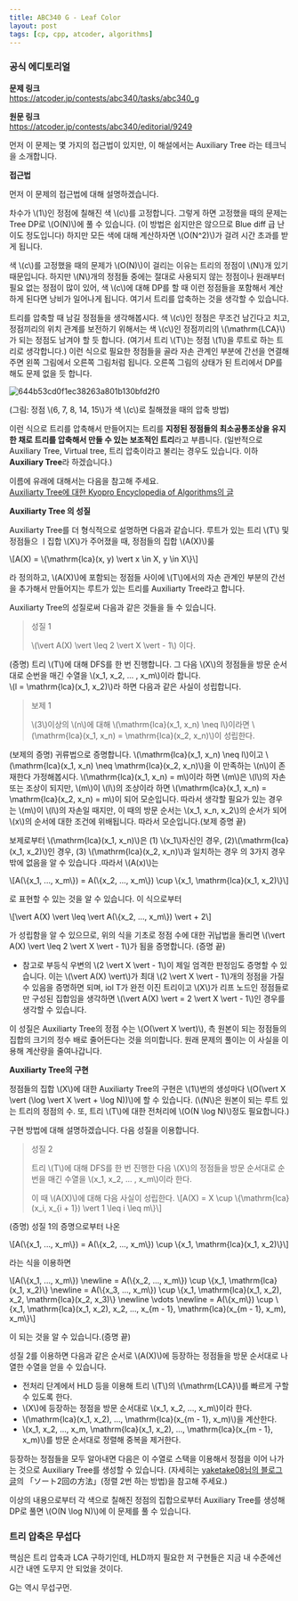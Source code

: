 ```yaml
---
title: ABC340 G - Leaf Color
layout: post
tags: [cp, cpp, atcoder, algorithms]
---
```

### 공식 에디토리얼

**문제 링크**  
<https://atcoder.jp/contests/abc340/tasks/abc340_g>

**원문 링크**  
<https://atcoder.jp/contests/abc340/editorial/9249>

먼저 이 문제는 몇 가지의 접근법이 있지만, 이 해설에서는 Auxiliary Tree 라는 테크닉을 소개합니다.

**접근법**

먼저 이 문제의 접근법에 대해 설명하겠습니다.  

차수가 \\(1\\)인 정점에 칠해진 색 \\(c\\)를 고정합니다. 그렇게 하면 고정했을 때의 문제는 Tree DP로 \\(O(N)\\)에 풀 수 있습니다. (이 방법은 쉽지만은 않으므로 Blue diff 급 난이도 정도입니다)  하지만 모든 색에 대해 계산하자면 \\(O(N^2)\\)가 걸려 시간 초과를 받게 됩니다.

색 \\(c\\)를 고정했을 때의 문제가 \\(O(N)\\)이 걸리는 이유는 트리의 정점이 \\(N\\)개 있기 때문입니다.  하지만 \\(N\\)개의 정점들 중에는 절대로 사용되지 않는 정점이나 원래부터 필요 없는 정점이 많이 있어, 색 \\(c\\)에 대해 DP를 할 때 이런 정점들을 포함해서 계산하게 된다면 낭비가 일어나게 됩니다. 여기서 트리를 압축하는 것을 생각할 수 있습니다.

트리를 압축할 때 남길 정점들을 생각해봅시다. 색 \\(c\\)인 정점은 무조건 남긴다고 치고, 정점끼리의 위치 관계를 보전하기 위해서는 색 \\(c\\)인 정점끼리의 \\(\mathrm{LCA}\\)가 되는 정점도 남겨야 할 듯 합니다. (여기서 트리 \\(T\\)는 정점 \\(1\\)을 루트로 하는 트리로 생각합니다.)  이런 식으로 필요한 정점들을 골라 자손 관계인 부분에 간선을 연결해주면 왼쪽 그림에서 오른쪽 그림처럼 됩니다. 오른쪽 그림의 상태가 된 트리에서 DP를 해도 문제 없을 듯 합니다.

![644b53cd0f1ec38263a801b130bfd2f0](https://github.com/SeokguKim/seokgukim.github.io/assets/43718966/504e7534-7cea-48b1-96f4-55ba2e5055dc)


(그림: 정점 \\(6, 7, 8, 14, 15\\)가 색 \\(c\\)로 칠해졌을 때의 압축 방법)

이런 식으로 트리를 압축해서 만들어지는 트리를 **지정된 정점들의 최소공통조상을 유지한 채로 트리를 압축해서 만들 수 있는 보조적인 트리**라고 부릅니다. (일반적으로 Auxiliary Tree, Virtual tree, 트리 압축이라고 불리는 경우도 있습니다. 이하 **Auxiliary Tree**라 하겠습니다.)

이름에 유래에 대해서는 다음을 참고해 주세요.  
[Auxiliarty Tree에 대한 Kyopro Encyclopedia of Algorithms의 글](https://noshi91.github.io/algorithm-encyclopedia/auxiliary-tree)

**Auxiliarty Tree 의 성질**

Auxiliarty Tree를 더 형식적으로 설명하면 다음과 같습니다. 루트가 있는 트리 \\(T\\) 및 정점들으 ㅣ집합 \\(X\\)가 주어졌을 때, 정점들의 집합 \\(A(X)\\)룰

\\[A(X) = \\{\mathrm{lca}(x, y) \vert x \in X, y \in X\\}\\]

라 정의하고, \\(A(X)\\)에 포함되는 정점들 사이에 \\(T\\)에서의 자손 관계인 부분의 간선을 추가해서 만들어지는 루트가 있는 트리를 Auxiliarty Tree라고 합니다.

Auxiliarty Tree의 성질로써 다음과 같은 것들을 들 수 있습니다.

> 성질 1
> 
> \\(\vert A(X) \vert \leq 2 \vert X \vert - 1\\) 이다.

(증명) 트리 \\(T\\)에 대해 DFS를 한 번 진행합니다. 그 다음 \\(X\\)의 정점들을 방문 순서대로 순번을 매긴 수열을 \\(x_1, x_2, ... , x_m\\)이라 합니다.  
\\(l = \mathrm{lca}(x_1, x_2)\\)라 하면 다음과 같은 사실이 성립합니다.

> 보제 1
> 
> \\(3\\)이상의 \\(n\\)에 대해 \\(\mathrm{lca}(x_1, x_n) \neq l\\)이라면 \\(\mathrm{lca}(x_1, x_n) = \mathrm{lca}(x_2, x_n)\\)이 성립한다.

(보제의 증명) 귀류법으로 증명합니다. \\(\mathrm{lca}(x_1, x_n) \neq l\\)이고 \\(\mathrm{lca}(x_1, x_n) \neq \mathrm{lca}(x_2, x_n)\\)을 이 만족하는 \\(n\\)이 존재한다 가정해봅시다. \\(\mathrm{lca}(x_1, x_n) = m\\)이라 하면 \\(m\\)은 \\(l\\)의 자손 또는 조상이 되지만, \\(m\\)이 \\(l\\)의 조상이라 하면 \\(\mathrm{lca}(x_1, x_n) = \mathrm{lca}(x_2, x_n) = m\\)이 되어 모순입니다. 따라서 생각할 필요가 있는 경우는 \\(m\\)이 \\(l\\)의 자손일 때지만, 이 때의 방문 순서는 \\(x_1, x_n, x_2\\)의 순서가 되어 \\(x\\)의 순서에 대한 조건에 위배됩니다. 따라서 모순입니다.(보제 증명 끝)

보제로부터 \\(\mathrm{lca}(x_1, x_n)\\)은 (1) \\(x_1\\)자신인 경우, (2)\\(\mathrm{lca}(x_1, x_2)\\)인 경우, (3) \\(\mathrm{lca}(x_2, x_n)\\)과 일치하는 경우 의 3가지 경우밖에 없음을 알 수 있습니다 .따라서 \\(A(x)\\)는

\\[A(\\{x_1, ..., x_m\\}) = A(\\{x_2, ..., x_m\\}) \cup \\{x_1, \mathrm{lca}(x_1, x_2)\\}\\]

로 표현할 수 있는 것을 알 수 있습니다. 이 식으로부터

\\[\vert A(X) \vert \leq \vert A(\\{x_2, ..., x_m\\}) \vert + 2\\]

가 성립함을 알 수 있으므로, 위의 식을 기초로 정점 수에 대한 귀납법을 돌리면 \\(\vert A(X) \vert \leq 2 \vert X \vert - 1\\)가 됨을 증명합니다. (증명 끝)

- 참고로 부등식 우변의 \\(2 \vert X \vert - 1\\)이 제일 엄격한 판정임도 증명할 수 있습니다. 이는 \\(\vert A(X) \vert\\)가 최대 \\(2 \vert X \vert - 1\\)개의 정점을 가질 수 있음을 증명하면 되며, iol
T가 완전 이진 트리이고 \\(X\\)가 리프 노드인 정점들로만 구성된 집합임을 생각하면 \\(\vert A(X) \vert = 2 \vert X \vert - 1\\)인 경우를 생각할 수 있습니다.

이 성질은 Auxiliarty Tree의 정점 수는 \\(O(\vert X \vert)\\), 측 원본이 되는 정점들의 집합의 크기의 정수 배로 줄어든다는 것을 의미합니다. 원래 문제의 풀이는 이 사실을 이용해 계산량을 줄여나갑니다.

**Auxiliarty Tree의 구현**

정점들의 집합 \\(X\\)에 대한 Auxiliarty Tree의 구현은 \\(1\\)번의 생성마다 \\(O(\vert X \vert (\log \vert X \vert + \log N))\\)에 할 수 있습니다. (\\(N\\)은 원본이 되는 루트 있는 트리의 정점의 수. 또, 트리 \\(T\\)에 대한 전처리에 \\(O(N \log N)\\)정도 필요합니다.)

구현 방법에 대해 설명하겠습니다. 다음 성질을 이용합니다.

> 성질 2
> 
> 트리 \\(T\\)에 대해 DFS를 한 번 진행한 다음 \\(X\\)의 정점들을 방문 순서대로 순번을 매긴 수열을 \\(x_1, x_2, ... , x_m\\)이라 한다.
>
> 이 때 \\(A(X)\\)에 대해 다음 사실이 성립한다.
> \\[A(X) = X \cup \\{\mathrm{lca}(x_i, x_{i + 1}) \vert 1 \leq i \leq m\\}\\]

(증명)  성질 1의 증명으로부터 나온

\\[A(\\{x_1, ..., x_m\\}) = A(\\{x_2, ..., x_m\\}) \cup \\{x_1, \mathrm{lca}(x_1, x_2)\\}\\]

라는 식을 이용하면

\\[A(\\{x_1, ..., x_m\\}) \newline = A(\\{x_2, ..., x_m\\}) \cup \\{x_1, \mathrm{lca}(x_1, x_2)\\} \newline = A(\\{x_3, ..., x_m\\}) \cup \\{x_1, \mathrm{lca}(x_1, x_2), x_2, \mathrm{lca}(x_2, x_3)\\}  \newline \vdots \newline = A(\\{x_m\\}) \cup \\{x_1, \mathrm{lca}(x_1, x_2), x_2, ..., x_{m - 1}, \mathrm{lca}(x_{m - 1}, x_m), x_m\\}\\]

이 되는 것을 알 수 있습니다.(증명 끝)

성질 2를 이용하면 다음과 같은 순서로 \\(A(X)\\)에 등장하는 정점들을 방문 순서대로 나열한 수열을 얻을 수 있습니다.

- 전처리 단계에서 HLD 등을 이용해 트리 \\(T\\)의 \\(\mathrm{LCA}\\)를 빠르게 구할 수 있도록 한다.
- \\(X\\)에 등장하는 정점을 방문 순서대로 \\(x_1, x_2, ..., x_m\\)이라 한다.
- \\(\mathrm{lca}(x_1, x_2), ..., \mathrm{lca}(x_{m - 1}, x_m)\\)을 계산한다.
- \\(x_1, x_2, ..., x_m, \mathrm{lca}(x_1, x_2), ..., \mathrm{lca}(x_{m - 1}, x_m)\\)를 방문 순서대로 정렬해 중복을 제거한다.

등장하는 정점들을 모두 알아내면 다음은 이 수열로 스택을 이용해서 정점을 이어 나가는 것으로 Auxiliary Tree를 생성할 수 있습니다. (자세히는 [yaketake08님의 블로그 글](https://smijake3.hatenablog.com/entry/2019/09/15/200200)의 「ソート2回の方法」(정렬 2번 하는 방법)을 참고해 주세요.)

이상의 내용으로부터 각 색으로 칠해진 정점의 집합으로부터 Auxiliary Tree를 생성해 DP로 풀면 \\(O(N \log N)\\)에 이 문제를 풀 수 있습니다.

### 트리 압축은 무섭다

핵심은 트리 압축과 LCA 구하기인데, HLD까지 필요한 저 구현들은 지금 내 수준에선 시간 내엔 도무지 안 되었을 것이다.

G는 역시 무섭구먼.
